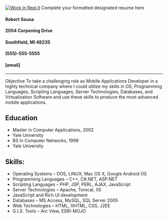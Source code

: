 [![Work in Repl.it](https://classroom.github.com/assets/work-in-replit-14baed9a392b3a25080506f3b7b6d57f295ec2978f6f33ec97e36a161684cbe9.svg)](https://classroom.github.com/online_ide?assignment_repo_id=335762&assignment_repo_type=GroupAssignmentRepo)
Complete your formatted designated resume here

#### Robert Sousa
#### 2054 Corpening Drive
#### Southfield, MI 48235
#### (555)-555-5555
#### [email]

--------
Objective To take a challenging role as Mobile Applications Developer in a highly technical company where I could utilize my skills in OS, Programming Languages, Scripting Languages, Server Technologies, Databases, and Virtualization Software and use these skills to produce the most advanced mobile applications.

## Education

* Master in Computer Applications, 2002
* Yale University
* BS In Computer Networks, 1999
* Yale University

## Skills:

* Operating Systems – DOS, LINUX, Mac OS X, Google Android OS
* Programming Languages – C++, C#.NET, ASP.NET
* Scripting Languages – PHP, JSP, PERL, AJAX, JavaScript
* Server Technologies – Apache, Tomcat, IIS
* JavaScript and Rich UI development
* Databases – MS Access, MySQL, SQL Server 2005
* Web Technologies – HTML, XHTML, CSS, J2EE
* G.I.S. Tools – Arc View, ESRI-MOJO